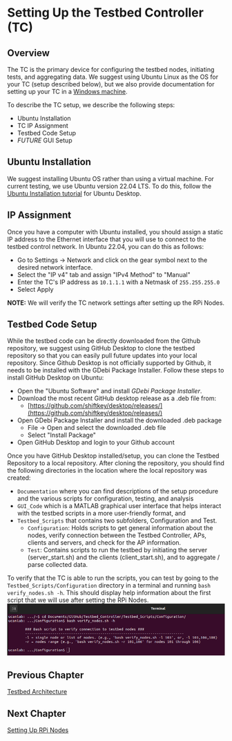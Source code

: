 # Setting Up the Testbed Controller (TC)
## Overview
The TC is the primary device for configuring the testbed nodes, initiating tests, and aggregating data. We suggest using Ubuntu Linux as the OS for your TC (setup described below), but we also provide documentation for setting up your TC in a [Windows machine](https://github.com/UCaNLabUMB/Testbed_Controller/blob/main/Documentation/Setup_TC_Windows.md).

To describe the TC setup, we describe the following steps:
* Ubuntu Installation
* TC IP Assignment
* Testbed Code Setup
* _FUTURE_ GUI Setup


## Ubuntu Installation
We suggest installing Ubuntu OS rather than using a virtual machine. For current testing, we use Ubuntu version 22.04 LTS. To do this, follow the [Ubuntu Installation tutorial](https://ubuntu.com/tutorials/install-ubuntu-desktop#1-overview) for Ubuntu Desktop.


## IP Assignment
Once you have a computer with Ubuntu installed, you should assign a static IP address to the Ethernet interface that you will use to connect to the testbed control network. In Ubuntu 22.04, you can do this as follows:
* Go to Settings -> Network and click on the gear symbol next to the desired network interface.
* Select the "IP v4" tab and assign "IPv4 Method" to "Manual"
* Enter the TC's IP address as `10.1.1.1` with a Netmask of `255.255.255.0`
* Select Apply

**NOTE:** We will verify the TC network settings after setting up the RPi Nodes.


## Testbed Code Setup
While the testbed code can be directly downloaded from the Github repository, we suggest using GitHub Desktop to clone the testbed repository so that you can easily pull future updates into your local repository. Since Github Desktop is not officially supported by Github, it needs to be installed with the GDebi Package Installer. Follow these steps to install GitHub Desktop on Ubuntu:
* Open the "Ubuntu Software" and install _GDebi Package Installer_.
* Download the most recent GitHub desktop release as a .deb file from:
  - [https://github.com/shiftkey/desktop/releases/](https://github.com/shiftkey/desktop/releases/)
* Open GDebi Package Installer and install the downloaded .deb package
  - File -> Open and select the downloaded .deb file
  - Select "Install Package"
* Open GitHub Desktop and login to your Github account

Once you have GitHub Desktop installed/setup, you can clone the Testbed Repository to a local repository. After cloning the repository, you should find the following directories in the location where the local repository was created:
* `Documentation` where you can find descriptions of the setup procedure and the various scripts for configuration, testing, and analysis
* `GUI_Code` which is a MATLAB graphical user interface that helps interact with the testbed scripts in a more user-friendly format, and 
* `Testbed_Scripts` that contains two subfolders, Configuration and Test.
  - `Configuration`: Holds scripts to get general information about the nodes, verify connection between the Testbed Controller, APs, clients and servers, and check for the AP information.
  - `Test`: Contains scripts to run the testbed by initiating the server (server_start.sh) and the clients (client_start.sh), and to aggregate / parse collected data.

To verify that the TC is able to run the scripts, you can test by going to the `Testbed_Scripts/Configuration` directory in a terminal and running `bash verify_nodes.sh -h`. This should display help information about the first script that we will use after setting the RPi Nodes.
![GitHub Logo](Images/verify_nodes_help.png)


## Previous Chapter
[Testbed Architecture](https://github.com/UCaNLabUMB/Testbed_Controller/blob/main/Documentation/TB_Architecture.md)

## Next Chapter
[Setting Up RPi Nodes](https://github.com/UCaNLabUMB/Testbed_Controller/blob/main/Documentation/Setup_RPi_Node.md)